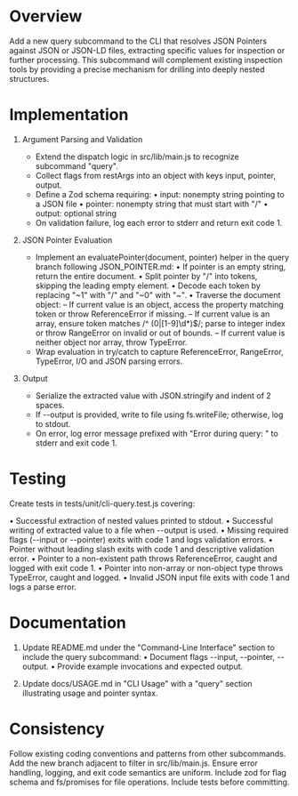 # Overview

Add a new query subcommand to the CLI that resolves JSON Pointers against JSON or JSON-LD files, extracting specific values for inspection or further processing. This subcommand will complement existing inspection tools by providing a precise mechanism for drilling into deeply nested structures.

# Implementation

1. Argument Parsing and Validation
   - Extend the dispatch logic in src/lib/main.js to recognize subcommand "query".
   - Collect flags from restArgs into an object with keys input, pointer, output.
   - Define a Zod schema requiring:
     • input: nonempty string pointing to a JSON file
     • pointer: nonempty string that must start with "/"
     • output: optional string
   - On validation failure, log each error to stderr and return exit code 1.

2. JSON Pointer Evaluation
   - Implement an evaluatePointer(document, pointer) helper in the query branch following JSON_POINTER.md:
     • If pointer is an empty string, return the entire document.
     • Split pointer by "/" into tokens, skipping the leading empty element.
     • Decode each token by replacing "~1" with "/" and "~0" with "~".
     • Traverse the document object:
       – If current value is an object, access the property matching token or throw ReferenceError if missing.
       – If current value is an array, ensure token matches /^
       (0|[1-9]\d*)$/; parse to integer index or throw RangeError on invalid or out of bounds.
       – If current value is neither object nor array, throw TypeError.
   - Wrap evaluation in try/catch to capture ReferenceError, RangeError, TypeError, I/O and JSON parsing errors.

3. Output
   - Serialize the extracted value with JSON.stringify and indent of 2 spaces.
   - If --output is provided, write to file using fs.writeFile; otherwise, log to stdout.
   - On error, log error message prefixed with "Error during query: " to stderr and exit code 1.

# Testing

Create tests in tests/unit/cli-query.test.js covering:

• Successful extraction of nested values printed to stdout.
• Successful writing of extracted value to a file when --output is used.
• Missing required flags (--input or --pointer) exits with code 1 and logs validation errors.
• Pointer without leading slash exits with code 1 and descriptive validation error.
• Pointer to a non-existent path throws ReferenceError, caught and logged with exit code 1.
• Pointer into non-array or non-object type throws TypeError, caught and logged.
• Invalid JSON input file exits with code 1 and logs a parse error.

# Documentation

1. Update README.md under the "Command-Line Interface" section to include the query subcommand:
   • Document flags --input, --pointer, --output.
   • Provide example invocations and expected output.

2. Update docs/USAGE.md in "CLI Usage" with a "query" section illustrating usage and pointer syntax.

# Consistency

Follow existing coding conventions and patterns from other subcommands. Add the new branch adjacent to filter in src/lib/main.js. Ensure error handling, logging, and exit code semantics are uniform. Include zod for flag schema and fs/promises for file operations. Include tests before committing.